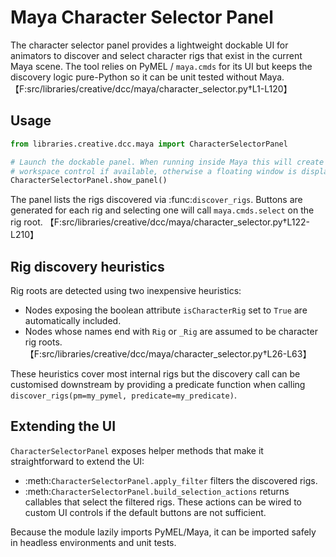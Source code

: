 # Maya Character Selector Panel

The character selector panel provides a lightweight dockable UI for animators to
discover and select character rigs that exist in the current Maya scene. The
tool relies on PyMEL / `maya.cmds` for its UI but keeps the discovery logic
pure-Python so it can be unit tested without Maya. 【F:src/libraries/creative/dcc/maya/character_selector.py†L1-L120】

## Usage

```python
from libraries.creative.dcc.maya import CharacterSelectorPanel

# Launch the dockable panel. When running inside Maya this will create a
# workspace control if available, otherwise a floating window is displayed.
CharacterSelectorPanel.show_panel()
```

The panel lists the rigs discovered via :func:`discover_rigs`. Buttons are
generated for each rig and selecting one will call ``maya.cmds.select`` on the
rig root. 【F:src/libraries/creative/dcc/maya/character_selector.py†L122-L210】

## Rig discovery heuristics

Rig roots are detected using two inexpensive heuristics:

* Nodes exposing the boolean attribute ``isCharacterRig`` set to ``True`` are
  automatically included.
* Nodes whose names end with ``Rig`` or ``_Rig`` are assumed to be character
  rig roots. 【F:src/libraries/creative/dcc/maya/character_selector.py†L26-L63】

These heuristics cover most internal rigs but the discovery call can be
customised downstream by providing a predicate function when calling
``discover_rigs(pm=my_pymel, predicate=my_predicate)``.

## Extending the UI

`CharacterSelectorPanel` exposes helper methods that make it straightforward to
extend the UI:

* :meth:`CharacterSelectorPanel.apply_filter` filters the discovered rigs.
* :meth:`CharacterSelectorPanel.build_selection_actions` returns callables that
  select the filtered rigs. These actions can be wired to custom UI controls if
  the default buttons are not sufficient.

Because the module lazily imports PyMEL/Maya, it can be imported safely in
headless environments and unit tests.

